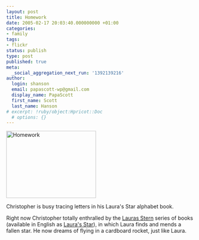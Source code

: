 ```yaml
---
layout: post
title: Homework
date: 2005-02-17 20:03:40.000000000 +01:00
categories:
- family
tags:
- flickr
status: publish
type: post
published: true
meta:
  _social_aggregation_next_run: '1392139216'
author:
  login: shanson
  email: papascott-wp@gmail.com
  display_name: PapaScott
  first_name: Scott
  last_name: Hanson
# excerpt: !ruby/object:Hpricot::Doc
  # options: {}
---
```

<p><a href="http://www.flickr.com/photos/papascott/4962974/" title="Homework at Flickr"><img src="http://photos5.flickr.com/4962974_069dcc42c5_m.jpg" width="240" height="180" alt="Homework" border="0" /></a></p>
<p>Christopher is busy tracing letters in his Laura's Star alphabet book.</p>
<p>Right now Christopher totally enthralled by the <a href="http://www.amazon.de/exec/obidos/ASIN/3831500053">Lauras Stern</a> series of books (available in English as <a href="http://www.amazon.com/exec/obidos/ASIN/188844424X">Laura's Star</a>), in which Laura finds and mends a fallen star. He now dreams of flying in a cardboard rocket, just like Laura.</p>
